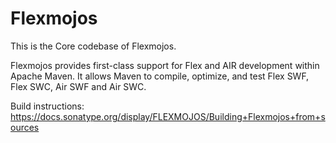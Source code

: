 Flexmojos
===================

This is the Core codebase of Flexmojos.

Flexmojos provides first-class support for Flex and AIR development within Apache Maven. It allows Maven to compile, optimize, and test Flex SWF, Flex SWC, Air SWF and Air SWC.

Build instructions:
https://docs.sonatype.org/display/FLEXMOJOS/Building+Flexmojos+from+sources
 